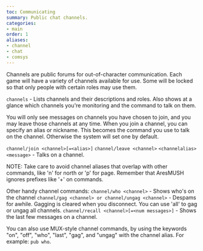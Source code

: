 ```yaml
---
toc: Communicating
summary: Public chat channels.
categories:
- main
order: 1
aliases:
- channel
- chat
- comsys
---
```

Channels are public forums for out-of-character communication.  Each game will have a variety of channels available for use.  Some will be locked so that only people with certain roles may use them.

`channels` - Lists channels and their descriptions and roles.  Also shows at
        a glance which channels you're monitoring and the command to talk on them.

You will only see messages on channels you have chosen to join, and you may leave those channels at any time.  When you join a channel, you can specify an alias or nickname.  This becomes the command you use to talk on the channel. Otherwise the system will set one by default.

`channel/join <channel>[=<alias>]`
`channel/leave <channel>`
`<channelalias> <message>` - Talks on a channel.

NOTE: Take care to avoid channel aliases that overlap with other commands, like 'n' for north or 'p' for page.  Remember that AresMUSH ignores prefixes like '+' on commands.

Other handy channel commands:
`channel/who <channel>` - Shows who's on the channel
`channel/gag <channel> or channel/ungag <channel>` - Despams for awhile.
        Gagging is cleared when you disconnect.  You can use 'all' to gag or ungag all channels.
`channel/recall <channel>[=<num messages>]` - Shows the last few messages on a channel.

You can also use MUX-style channel commands, by using the keywords "on", "off", "who", "last", "gag", and "ungag" with the channel alias.  For example:  `pub who`.
